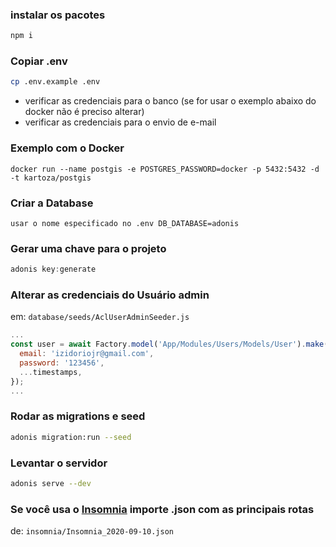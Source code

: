 ### instalar os pacotes 
```js
npm i
```
### Copiar .env
```bash
cp .env.example .env
```
- verificar as credenciais para o banco (se for usar o exemplo abaixo do docker não é preciso alterar)
- verificar as credenciais para o envio de e-mail

### Exemplo com o Docker
```
docker run --name postgis -e POSTGRES_PASSWORD=docker -p 5432:5432 -d -t kartoza/postgis
```

### Criar a Database
`usar o nome especificado no .env DB_DATABASE=adonis`

### Gerar uma chave para o projeto
```js
adonis key:generate
```

### Alterar as credenciais do Usuário admin
em: `database/seeds/AclUserAdminSeeder.js`
```js
...
const user = await Factory.model('App/Modules/Users/Models/User').make({
  email: 'izidoriojr@gmail.com',
  password: '123456',
  ...timestamps,
});
...
```
### Rodar as migrations e seed
```bash
adonis migration:run --seed
```
### Levantar o servidor
```bash
adonis serve --dev
```
### Se você usa o [Insomnia](https://insomnia.rest/) importe .json com as principais rotas
de: `insomnia/Insomnia_2020-09-10.json`
